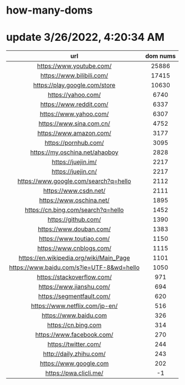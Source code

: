 # how-many-doms

# update 3/26/2022, 4:20:34 AM

url | dom nums
:-: | :-:
https://www.youtube.com/ | 25886
https://www.bilibili.com/ | 17415
https://play.google.com/store | 10630
https://yahoo.com/ | 6740
https://www.reddit.com/ | 6337
https://www.yahoo.com/ | 6307
https://www.sina.com.cn/ | 4752
https://www.amazon.com/ | 3177
https://pornhub.com/ | 3095
https://my.oschina.net/ahaoboy | 2828
https://juejin.im/ | 2217
https://juejin.cn/ | 2217
https://www.google.com/search?q=hello | 2112
https://www.csdn.net/ | 2111
https://www.oschina.net/ | 1895
https://cn.bing.com/search?q=hello | 1452
https://github.com/ | 1390
https://www.douban.com/ | 1383
https://www.toutiao.com/ | 1150
https://www.cnblogs.com/ | 1115
https://en.wikipedia.org/wiki/Main_Page | 1101
https://www.baidu.com/s?ie=UTF-8&wd=hello | 1050
https://stackoverflow.com/ | 971
https://www.jianshu.com/ | 694
https://segmentfault.com/ | 620
https://www.netflix.com/jp-en/ | 516
https://www.baidu.com | 326
https://cn.bing.com | 314
https://www.facebook.com/ | 270
https://twitter.com/ | 244
http://daily.zhihu.com/ | 243
https://www.google.com | 202
https://pwa.clicli.me/ | -1
